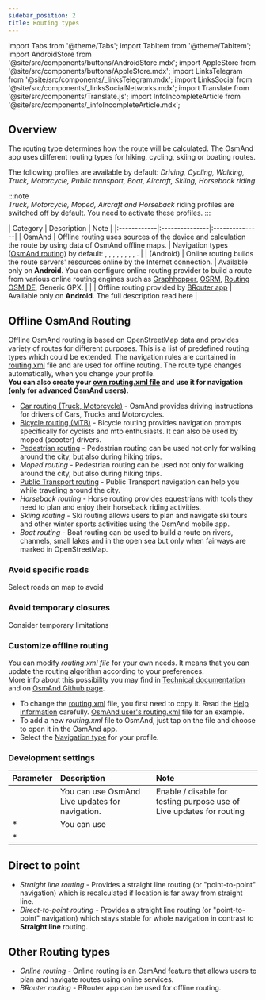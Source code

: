 ```yaml
---
sidebar_position: 2
title: Routing types
---
```


import Tabs from '@theme/Tabs';
import TabItem from '@theme/TabItem';
import AndroidStore from '@site/src/components/buttons/AndroidStore.mdx';
import AppleStore from '@site/src/components/buttons/AppleStore.mdx';
import LinksTelegram from '@site/src/components/_linksTelegram.mdx';
import LinksSocial from '@site/src/components/_linksSocialNetworks.mdx';
import Translate from '@site/src/components/Translate.js';
import InfoIncompleteArticle from '@site/src/components/_infoIncompleteArticle.mdx';


## Overview  

The routing type determines how the route will be calculated. The OsmAnd app uses different routing types for hiking, cycling, skiing or boating routes. 

The following profiles are available by default: *Driving, Cycling, Walking, Truck, Motorcycle, Public transport, Boat, Aircraft, Skiing, Horseback riding*.  

:::note  
*Truck, Motorcycle, Moped, Aircraft and Horseback* riding profiles are switched off by default. You need to activate these profiles.
:::

| Category | Description | Note | <!-- Add links!!! -->
|:------------|:---------------|:---------------|
| OsmAnd <Translate android="true" ids="shared_string_offline"/> |  Offline routing uses sources of the device and calculation the route by using data of OsmAnd offline maps.  |  Navigation types ([OsmAnd routing](https://github.com/osmandapp/OsmAnd-resources/blob/master/routing/routing.xml)) by default: <!-- Add links!!! --> <Translate android="true" ids="app_mode_boat"/>, <Translate android="true" ids="rendering_value_bicycle_name"/>, <Translate android="true" ids="routing_profile_direct_to"/>, <Translate android="true" ids="rendering_value_car_name"/>, <Translate android="true" ids="rendering_value_pedestrian_name"/>, <Translate android="true" ids="app_mode_public_transport"/>, <Translate android="true" ids="routing_profile_ski"/>, <Translate android="true" ids="routing_profile_straightline"/>, <Translate android="true" ids="horseback_riding"/>.            |
| <Translate android="true" ids="shared_string_online"/> (Android) |  Online routing builds the route servers' resources online by the Internet connection. | Available only on **Android**. You can configure online routing provider to build a route from various online routing engines such as [Graphhopper](https://graphhopper.com/), [OSRM](http://project-osrm.org/), [Routing OSM DE](https://routing.openstreetmap.de/), Generic GPX.  |
| <Translate android="true" ids="routing_profile_broutrer"/>  |  Offline routing provided by [BRouter app](https://brouter.de/)  | Available only on **Android**. The full description read here <!-- Add link!!! -->  |



## Offline OsmAnd Routing 

Offline OsmAnd routing is based on OpenStreetMap data and provides variety of routes for different purposes. This is a list of predefined routing types which could be extended. The navigation rules are contained in [routing.xml](../../../technical/osmand-file-formats/osmand-routing-xml.md) file and are used for offline routing. The route type changes automatically, when you change your profile.  
**You can also create your [own routing.xml file](#custom-routing) and use it for navigation (only for advanced OsmAnd users).**  
<!-- Add links!!! -->
- [Car routing (Truck, Motorcycle)](./car-based-routing.md) - OsmAnd provides driving instructions for  drivers of Cars, Trucks and Motorcycles.  
- [Bicycle  routing (MTB)](./bicycle-based-routing.md) - Bicycle routing provides navigation prompts specifically for cyclists and mtb enthusiasts. It can also be used by moped (scooter) drivers.  
- [Pedestrian routing](./pedestrian-routing.md) - Pedestrian routing can be used not only for walking around the city, but also during hiking trips.
- *Moped routing* - Pedestrian routing can be used not only for walking around the city, but also during hiking trips.
- [Public Transport routing](./public-transport-navigation.md) - Public Transport navigation can help you while traveling around the city.
- *Horseback routing* - Horse routing provides equestrians with tools they need to plan and enjoy their horseback riding activities.  
- *Skiing routing* - Ski routing allows users to plan and navigate ski tours and other winter sports activities using the OsmAnd mobile app.  
- *Boat routing* - Boat routing can be used to build a route on rivers, channels, small lakes and in the open sea but only when fairways are marked in OpenStreetMap.

### Avoid specific roads

Select roads on map to avoid


### Avoid temporary closures

Consider temporary limitations

### Customize offline routing

You can modify _routing.xml file_ for your own needs. It means that you can update the routing algorithm according to your preferences.  
More info about this possibility you may find in [Technical documentation](../../../technical/osmand-file-formats/osmand-routing-xml.md) and on [OsmAnd Github page](https://github.com/osmandapp/OsmAnd-resources/blob/master/routing/routing.xml).  

- To change the [routing.xml](https://github.com/osmandapp/OsmAnd-resources/blob/master/routing/routing.xml) file, you first need to copy it. Read the [Help information](https://github.com/osmandapp/OsmAnd-resources/blob/master/routing/routing.xml#L25) carefully. [OsmAnd user's routing.xml](https://groups.google.com/g/osmand/c/JvV7p_JJvEU) file for an example.
- To add a new *routing.xml* file to OsmAnd, just tap on the file and choose to open it in the OsmAnd app.
- Select the [Navigation type](../../navigation/route-navigation.md#type-of-navigation) for your profile.

### Development settings

| Parameter | Description | Note | 
|:------------|:---------------|:---------------|
| *<Translate android="true" ids="use_live_routing"/>*  | You can use OsmAnd Live updates for navigation.  |  Enable / disable for testing purpose use of Live updates for routing |
| *<Translate android="true" ids="use_two_phase_routing"/>  | You can use <Translate android="true" ids="complex_routing_descr"/> |   |
| *<Translate android="true" ids="use_fast_recalculation"/> | <Translate android="true" ids="use_fast_recalculation_desc"/>  |   |


## Direct to point <!-- Add links!!! -->

- *Straight line routing* - Provides a straight line routing (or "point-to-point" navigation) which is recalculated if location is far away from straight line.  
- *Direct-to-point routing* - Provides a straight line routing (or "point-to-point" navigation) which stays stable for whole navigation in contrast to **Straight line** routing.


## Other Routing types <!-- Add links!!! -->

- *Online routing* - Online routing is an OsmAnd feature that allows users to plan and navigate routes using online services.  
- *BRouter routing* - BRouter app can be used for offline routing.



